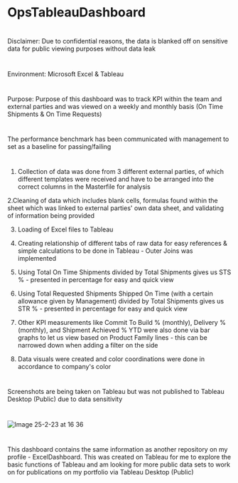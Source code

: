 # OpsTableauDashboard
#
Disclaimer: Due to confidential reasons, the data is blanked off on sensitive data for public viewing purposes without data leak
#
Environment: Microsoft Excel & Tableau
#
Purpose: Purpose of this dashboard was to track KPI within the team and external parties and was viewed on a weekly and monthly basis (On Time Shipments & On Time Requests)
#
The performance benchmark has been communicated with management to set as a baseline for passing/failing
#
1. Collection of data was done from 3 different external parties, of which different templates were received and have to be arranged into the correct columns in the Masterfile for analysis 


2.Cleaning of data which includes blank cells, formulas found within the sheet which was linked to external parties' own data sheet, and validating of information being provided

3. Loading of Excel files to Tableau

4. Creating relationship of different tabs of raw data for easy references & simple calculations to be done in Tableau - Outer Joins was implemented

5. Using Total On Time Shipments divided by Total Shipments gives us STS % - presented in percentage for easy and quick view

6. Using Total Requested Shipments Shipped On Time (with a certain allowance given by Management) divided by Total Shipments gives us STR % - presented in percentage for easy and quick view

7. Other KPI measurements like Commit To Build % (monthly), Delivery % (monthly), and Shipment Achieved % YTD were also done via bar graphs to let us view based on Product Family lines - this can be narrowed down when adding a filter on the side

8. Data visuals were created and color coordinations were done in accordance to company's color

#
Screenshots are being taken on Tableau but was not published to Tableau Desktop (Public) due to data sensitivity
#
![Image 25-2-23 at 16 36](https://user-images.githubusercontent.com/124645829/221348116-2caead58-52a2-44f8-ba12-6dd9ab9912f1.jpg)
#
This dashboard contains the same information as another repository on my profile - ExcelDashboard. This was created on Tableau for me to explore the basic functions of Tableau and am looking for more public data sets to work on for publications on my portfolio via Tableau Desktop (Public)
